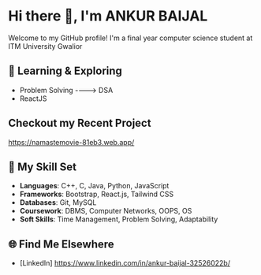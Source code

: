 # Hi there 👋, I'm ANKUR BAIJAL

Welcome to my GitHub profile! I'm a final year computer science student at ITM University Gwalior

## 🔭 Learning & Exploring
- Problem Solving ----> DSA
- ReactJS

## Checkout my Recent Project
https://namastemovie-81eb3.web.app/

## 💼 My Skill Set
- **Languages**: C++, C, Java, Python, JavaScript
- **Frameworks**: Bootstrap, React.js, Tailwind CSS
- **Databases**:  Git, MySQL
- **Coursework**: DBMS, Computer Networks, OOPS, OS
- **Soft Skills**: Time Management, Problem Solving, Adaptability

## 🌐 Find Me Elsewhere
- [LinkedIn] https://www.linkedin.com/in/ankur-baijal-32526022b/


